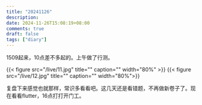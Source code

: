 ```yaml
---
title: "20241126"
description: 
date: 2024-11-26T15:08:19+08:00
comments: true
draft: false
tags: ["diary"]
---
```

1509起来，10点差不多起的。上午做了行测。

<div style="display: flex; justify-content: space-between;">
{{< figure src="/live/11.jpg" title="" caption="" width="80%" >}}
{{< figure src="/live/12.jpg" title="" caption="" width="80%">}}
</div>

复盘下来感觉也就那样，常识多看看吧。这几天还是看错题，不再做新卷子了。现在看看flutter，16点打打开门工。
